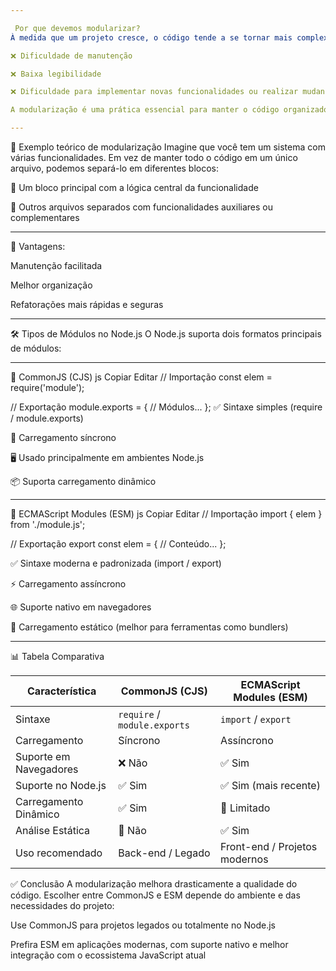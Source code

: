 ```yaml
---

 Por que devemos modularizar?
À medida que um projeto cresce, o código tende a se tornar mais complexo. Isso pode gerar diversos problemas, como:

❌ Dificuldade de manutenção

❌ Baixa legibilidade

❌ Dificuldade para implementar novas funcionalidades ou realizar mudanças

A modularização é uma prática essencial para manter o código organizado, reutilizável e mais fácil de entender e modificar.

---
```


🧱 Exemplo teórico de modularização
Imagine que você tem um sistema com várias funcionalidades. Em vez de manter todo o código em um único arquivo, podemos separá-lo em diferentes blocos:

📂 Um bloco principal com a lógica central da funcionalidade

📄 Outros arquivos separados com funcionalidades auxiliares ou complementares

---

🎯 Vantagens:

Manutenção facilitada

Melhor organização

Refatorações mais rápidas e seguras

---

🛠️ Tipos de Módulos no Node.js
O Node.js suporta dois formatos principais de módulos:

---

🔸 CommonJS (CJS)
js
Copiar
Editar
// Importação
const elem = require('module');

// Exportação
module.exports = {
    // Módulos...
};
✅ Sintaxe simples (require / module.exports)

🔁 Carregamento síncrono

🖥️ Usado principalmente em ambientes Node.js

📦 Suporta carregamento dinâmico


---


🔹 ECMAScript Modules (ESM)
js
Copiar
Editar
// Importação
import { elem } from './module.js';

// Exportação
export const elem = {
    // Conteúdo...
};

✅ Sintaxe moderna e padronizada (import / export)

⚡ Carregamento assíncrono

🌐 Suporte nativo em navegadores

📄 Carregamento estático (melhor para ferramentas como bundlers)

---

📊 Tabela Comparativa

| Característica         | CommonJS (CJS)               | ECMAScript Modules (ESM)      |
| ---------------------- | ---------------------------- | ----------------------------- |
| Sintaxe                | `require` / `module.exports` | `import` / `export`           |
| Carregamento           | Síncrono                     | Assíncrono                    |
| Suporte em Navegadores | ❌ Não                        | ✅ Sim                         |
| Suporte no Node.js     | ✅ Sim                        | ✅ Sim (mais recente)          |
| Carregamento Dinâmico  | ✅ Sim                        | 🚫 Limitado                   |
| Análise Estática       | 🚫 Não                       | ✅ Sim                         |
| Uso recomendado        | Back-end / Legado            | Front-end / Projetos modernos |


✅ Conclusão
A modularização melhora drasticamente a qualidade do código. Escolher entre CommonJS e ESM depende do ambiente e das necessidades do projeto:

Use CommonJS para projetos legados ou totalmente no Node.js

Prefira ESM em aplicações modernas, com suporte nativo e melhor integração com o ecossistema JavaScript atual
